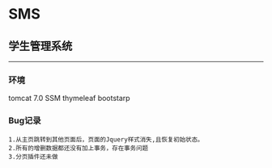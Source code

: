 # SMS
## 学生管理系统
---
### 环境
tomcat 7.0
SSM
thymeleaf
bootstarp
### Bug记录
    1.从主页跳转到其他页面后，页面的Jquery样式消失,且恢复初始状态。
    2.所有的增删数据都还没有加上事务，存在事务问题
    3.分页插件还未做